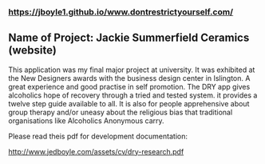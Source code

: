 ### https://jboyle1.github.io/www.dontrestrictyourself.com/

## Name of Project: Jackie Summerfield Ceramics (website)

This application was my final major project at university. It was exhibited at the New Designers awards with the business 
design center in Islington. A great experience and good practise in self promotion. The DRY app gives alcoholics hope of 
recovery through a tried and tested system. it provides a twelve step guide available to all. It is also for people 
apprehensive about group therapy and/or uneasy about the religious bias that traditional organisations like Alcoholics 
Anonymous carry.

Please read theis pdf for development documentation:

http://www.jedboyle.com/assets/cv/dry-research.pdf 
